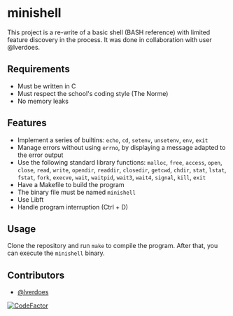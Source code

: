 # minishell

This project is a re-write of a basic shell (BASH reference) with limited feature discovery in the process. It was done in collaboration with user @lverdoes.

## Requirements
- Must be written in C
- Must respect the school's coding style (The Norme)
- No memory leaks

## Features
- Implement a series of builtins: `echo`, `cd`, `setenv`, `unsetenv`, `env`, `exit`
- Manage errors without using `errno`, by displaying a message adapted to the error output
- Use the following standard library functions: `malloc`, `free`, `access`, `open`, `close`, `read`, `write`, `opendir`, `readdir`, `closedir`, `getcwd`, `chdir`, `stat`, `lstat`, `fstat`, `fork`, `execve`, `wait`, `waitpid`, `wait3`, `wait4`, `signal`, `kill`, `exit`
- Have a Makefile to build the program
- The binary file must be named `minishell`
- Use Libft
- Handle program interruption (Ctrl + D)

## Usage
Clone the repository and run `make` to compile the program. After that, you can execute the `minishell` binary.

## Contributors
- [@lverdoes](https://github.com/lverdoes)

[![CodeFactor](https://www.codefactor.io/repository/github/bdekonin/minishell/badge)](https://www.codefactor.io/repository/github/bdekonin/minishell)

